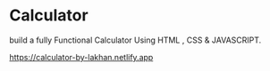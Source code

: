 # Calculator
build a fully Functional Calculator Using HTML , CSS &amp; JAVASCRIPT.

https://calculator-by-lakhan.netlify.app

